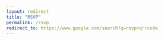 ```yaml
---
layout: redirect
title: "RSVP"
permalink: /rsvp
redirect_to: https://www.google.com/search?q=rsvp+qr+code
---
```

